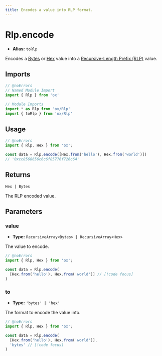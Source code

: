 ```yaml
---
title: Encodes a value into RLP format.
---
```


# Rlp.encode

- **Alias:** `toRlp`

Encodes a [Bytes](/api/bytes) or [Hex](/api/hex) value into a [Recursive-Length Prefix (RLP)](https://ethereum.org/en/developers/docs/data-structures-and-encoding/rlp/) value.

## Imports

```ts twoslash
// @noErrors
// Named Module Import 
import { Rlp } from 'ox'

// Module Imports
import * as Rlp from 'ox/Rlp'
import { toRlp } from 'ox/Rlp'
```

## Usage

```ts twoslash
// @noErrors
import { Rlp, Hex } from 'ox';

const data = Rlp.encode([Hex.from('hello'), Hex.from('world')])
// '0xcc8568656c6c6f85776f726c64'
```

## Returns

`Hex | Bytes`

The RLP encoded value.

## Parameters

### value

- **Type:** `RecursiveArray<Bytes> | RecursiveArray<Hex>`

The value to encode.

```ts twoslash
// @noErrors
import { Rlp, Hex } from 'ox';

const data = Rlp.encode(
  [Hex.from('hello'), Hex.from('world')] // [!code focus]
)
```

### to

- **Type:** `'bytes' | 'hex'`

The format to encode the value into.

```ts twoslash
// @noErrors
import { Rlp, Hex } from 'ox';

const data = Rlp.encode(
  [Hex.from('hello'), Hex.from('world')],
  'bytes' // [!code focus]
)
```